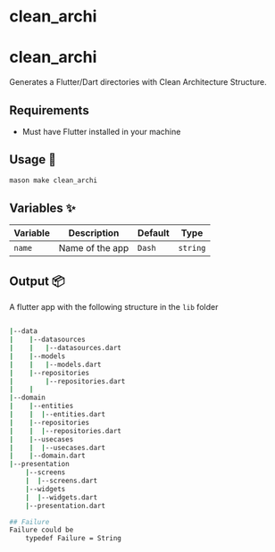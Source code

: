 # clean_archi

# clean_archi

Generates a Flutter/Dart directories with Clean Architecture Structure.

## Requirements

- Must have Flutter installed in your machine
## Usage 🚀

```sh
mason make clean_archi
```

## Variables ✨

| Variable        | Description                | Default                                        | Type     |
| --------------- | -------------------------- | ---------                                      | -------- |
| `name`          | Name of the app            | `Dash`                                    | `string` |

## Output 📦

A flutter app with the following structure in the ```lib``` folder

```sh

|--data
|    |--datasources
|    |   |--datasources.dart
|    |--models
|    |   |--models.dart
|    |--repositories
|        |--repositories.dart
|    |
|--domain
|    |--entities
|    |  |--entities.dart   
|    |--repositories
|    |  |--repositories.dart
|    |--usecases
|    |  |--usecases.dart
|    |--domain.dart
|--presentation
    |--screens
    |  |--screens.dart
    |--widgets
    |  |--widgets.dart
    |--presentation.dart

## Failure
Failure could be 
    typedef Failure = String